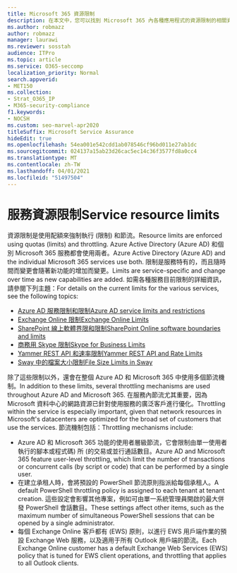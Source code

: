```yaml
---
title: Microsoft 365 資源限制
description: 在本文中，您可以找到 Microsoft 365 內各種應用程式的資源限制的相關資訊。
ms.author: robmazz
author: robmazz
manager: laurawi
ms.reviewer: sosstah
audience: ITPro
ms.topic: article
ms.service: O365-seccomp
localization_priority: Normal
search.appverid:
- MET150
ms.collection:
- Strat_O365_IP
- M365-security-compliance
f1.keywords:
- NOCSH
ms.custom: seo-marvel-apr2020
titleSuffix: Microsoft Service Assurance
hideEdit: true
ms.openlocfilehash: 54ea001e542cdd1ab078546cf96bd011e27ab1dc
ms.sourcegitcommit: 024137a15ab23d26cac5ec14c36f3577fd8a0cc4
ms.translationtype: MT
ms.contentlocale: zh-TW
ms.lasthandoff: 04/01/2021
ms.locfileid: "51497504"
---
```

# <a name="service-resource-limits"></a><span data-ttu-id="454b5-103">服務資源限制</span><span class="sxs-lookup"><span data-stu-id="454b5-103">Service resource limits</span></span>

<span data-ttu-id="454b5-104">資源限制是使用配額來強制執行 (限制) 和節流。</span><span class="sxs-lookup"><span data-stu-id="454b5-104">Resource limits are enforced using quotas (limits) and throttling.</span></span> <span data-ttu-id="454b5-105">Azure Active Directory (Azure AD) 和個別 Microsoft 365 服務都會使用兩者。</span><span class="sxs-lookup"><span data-stu-id="454b5-105">Azure Active Directory (Azure AD) and the individual Microsoft 365 services use both.</span></span> <span data-ttu-id="454b5-106">限制是服務特有的，而且隨時間而變更會隨著新功能的增加而變更。</span><span class="sxs-lookup"><span data-stu-id="454b5-106">Limits are service-specific and change over time as new capabilities are added.</span></span> <span data-ttu-id="454b5-107">如需各種服務目前限制的詳細資訊，請參閱下列主題：</span><span class="sxs-lookup"><span data-stu-id="454b5-107">For details on the current limits for the various services, see the following topics:</span></span>

- [<span data-ttu-id="454b5-108">Azure AD 服務限制和限制</span><span class="sxs-lookup"><span data-stu-id="454b5-108">Azure AD service limits and restrictions</span></span>](/azure/azure-resource-manager/management/azure-subscription-service-limits)
- [<span data-ttu-id="454b5-109">Exchange Online 限制</span><span class="sxs-lookup"><span data-stu-id="454b5-109">Exchange Online Limits</span></span>](/office365/servicedescriptions/exchange-online-service-description/exchange-online-limits)
- [<span data-ttu-id="454b5-110">SharePoint 線上軟體界限和限制</span><span class="sxs-lookup"><span data-stu-id="454b5-110">SharePoint Online software boundaries and limits</span></span>](https://support.office.com/article/SharePoint-Online-software-boundaries-and-limits-8F34FF47-B749-408B-ABC0-B605E1F6D498)
- [<span data-ttu-id="454b5-111">商務用 Skype 限制</span><span class="sxs-lookup"><span data-stu-id="454b5-111">Skype for Business Limits</span></span>](https://technet.microsoft.com/library/skype-for-business-online-limits.aspx)
- [<span data-ttu-id="454b5-112">Yammer REST API 和速率限制</span><span class="sxs-lookup"><span data-stu-id="454b5-112">Yammer REST API and Rate Limits</span></span>](https://developer.yammer.com/docs/rest-api-rate-limits)
- [<span data-ttu-id="454b5-113">Sway 中的檔案大小限制</span><span class="sxs-lookup"><span data-stu-id="454b5-113">File Size Limits in Sway</span></span>](https://support.office.com/article/File-size-limits-in-Sway-4db21bc6-b42b-499f-9272-66e089db109f)

<span data-ttu-id="454b5-114">除了這些限制以外，還會在整個 Azure AD 和 Microsoft 365 中使用多個節流機制。</span><span class="sxs-lookup"><span data-stu-id="454b5-114">In addition to these limits, several throttling mechanisms are used throughout Azure AD and Microsoft 365.</span></span> <span data-ttu-id="454b5-115">在服務內節流尤其重要，因為 Microsoft 資料中心的網路資源已針對使用服務的廣泛客戶進行優化。</span><span class="sxs-lookup"><span data-stu-id="454b5-115">Throttling within the service is especially important, given that network resources in Microsoft's datacenters are optimized for the broad set of customers that use the services.</span></span> <span data-ttu-id="454b5-116">節流機制包括：</span><span class="sxs-lookup"><span data-stu-id="454b5-116">Throttling mechanisms include:</span></span>

- <span data-ttu-id="454b5-117">Azure AD 和 Microsoft 365 功能的使用者層級節流，它會限制由單一使用者執行的腳本或程式碼) 所 (的交易或並行通話數目。</span><span class="sxs-lookup"><span data-stu-id="454b5-117">Azure AD and Microsoft 365 feature user-level throttling, which limit the number of transactions or concurrent calls (by script or code) that can be performed by a single user.</span></span>
- <span data-ttu-id="454b5-118">在建立承租人時，會將預設的 PowerShell 節流原則指派給每個承租人。</span><span class="sxs-lookup"><span data-stu-id="454b5-118">A default PowerShell throttling policy is assigned to each tenant at tenant creation.</span></span> <span data-ttu-id="454b5-119">這些設定會影響其他專案，例如可由單一系統管理員開啟的最大併發 PowerShell 會話數目。</span><span class="sxs-lookup"><span data-stu-id="454b5-119">These settings affect other items, such as the maximum number of simultaneous PowerShell sessions that can be opened by a single administrator.</span></span>
- <span data-ttu-id="454b5-120">每個 Exchange Online 客戶都有 (EWS) 原則，以進行 EWS 用戶端作業的預設 Exchange Web 服務，以及適用于所有 Outlook 用戶端的節流。</span><span class="sxs-lookup"><span data-stu-id="454b5-120">Each Exchange Online customer has a default Exchange Web Services (EWS) policy that is tuned for EWS client operations, and throttling that applies to all Outlook clients.</span></span>
